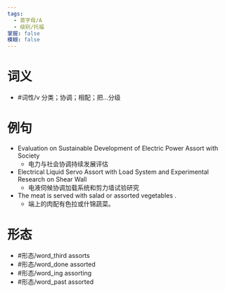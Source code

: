 ```yaml
---
tags:
  - 首字母/A
  - 级别/托福
掌握: false
模糊: false
---
```

# 词义
- #词性/v  分类；协调；相配；把…分级
# 例句
- Evaluation on Sustainable Development of Electric Power Assort with Society
	- 电力与社会协调持续发展评估
- Electrical Liquid Servo Assort with Load System and Experimental Research on Shear Wall
	- 电液伺候协调加载系统和剪力墙试验研究
- The meat is served with salad or assorted vegetables .
	- 端上的肉配有色拉或什锦蔬菜。
# 形态
- #形态/word_third assorts
- #形态/word_done assorted
- #形态/word_ing assorting
- #形态/word_past assorted
